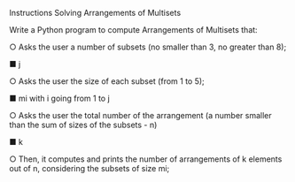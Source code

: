 Instructions
Solving Arrangements of Multisets

Write a Python program to compute Arrangements of Multisets that:

○ Asks the user a number of subsets (no smaller than 3, no greater than 8);

■ j

○ Asks the user the size of each subset (from 1 to 5);

■ mi        with i going from 1 to j

○ Asks the user the total number of the arrangement (a number smaller than the sum of sizes of the subsets - n)

■ k

○ Then, it computes and prints the number of arrangements of k elements out of n, considering the subsets of size mi;